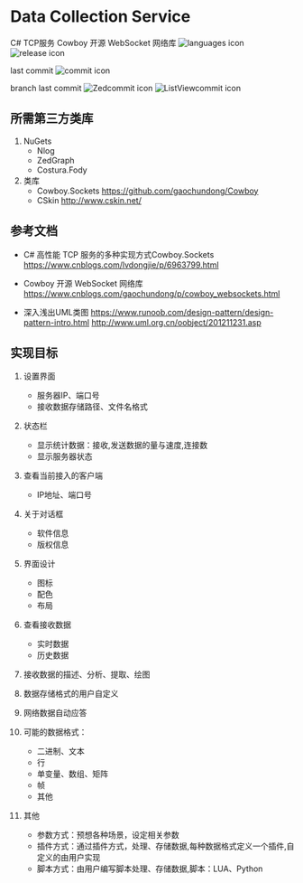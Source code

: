 # Data Collection Service
C# TCP服务 Cowboy 开源 WebSocket 网络库
![languages icon](https://img.shields.io/github/languages/top/jiangjk2000/DataCollectionService)
![release icon](https://img.shields.io/github/v/release/jiangjk2000/DataCollectionService)

last commit
![commit icon](https://img.shields.io/github/last-commit/jiangjk2000/DataCollectionService)

branch last commit
![Zedcommit icon](https://img.shields.io/github/last-commit/jiangjk2000/DataCollectionService/ZedGraph-Develop "ZedGraph-Develop")
![ListViewcommit icon](https://img.shields.io/github/last-commit/jiangjk2000/DataCollectionService/ListView-Develop "ListView-Develop")
## 所需第三方类库
1. NuGets
	- Nlog
	- ZedGraph
	- Costura.Fody
2. 类库
	- Cowboy.Sockets https://github.com/gaochundong/Cowboy
	- CSkin http://www.cskin.net/

## 参考文档
- C# 高性能 TCP 服务的多种实现方式Cowboy.Sockets
https://www.cnblogs.com/lvdongjie/p/6963799.html

- Cowboy 开源 WebSocket 网络库
https://www.cnblogs.com/gaochundong/p/cowboy_websockets.html

- 深入浅出UML类图
https://www.runoob.com/design-pattern/design-pattern-intro.html
http://www.uml.org.cn/oobject/201211231.asp

## 实现目标
1. 设置界面 
	- 服务器IP、端口号
	- 接收数据存储路径、文件名格式

2. 状态栏
	- 显示统计数据：接收,发送数据的量与速度,连接数
	- 显示服务器状态

3. 查看当前接入的客户端
	- IP地址、端口号

4. 关于对话框
	- 软件信息
	- 版权信息

5. 界面设计
	- 图标
	- 配色
	- 布局

6. 查看接收数据
	- 实时数据
	- 历史数据

7. 接收数据的描述、分析、提取、绘图

8. 数据存储格式的用户自定义

9. 网络数据自动应答

10. 可能的数据格式：
	- 二进制、文本
	- 行
	- 单变量、数组、矩阵	
	- 帧
	- 其他
11. 其他
	- 参数方式：预想各种场景，设定相关参数
	- 插件方式：通过插件方式，处理、存储数据,每种数据格式定义一个插件,自定义的由用户实现
	- 脚本方式：由用户编写脚本处理、存储数据,脚本：LUA、Python
